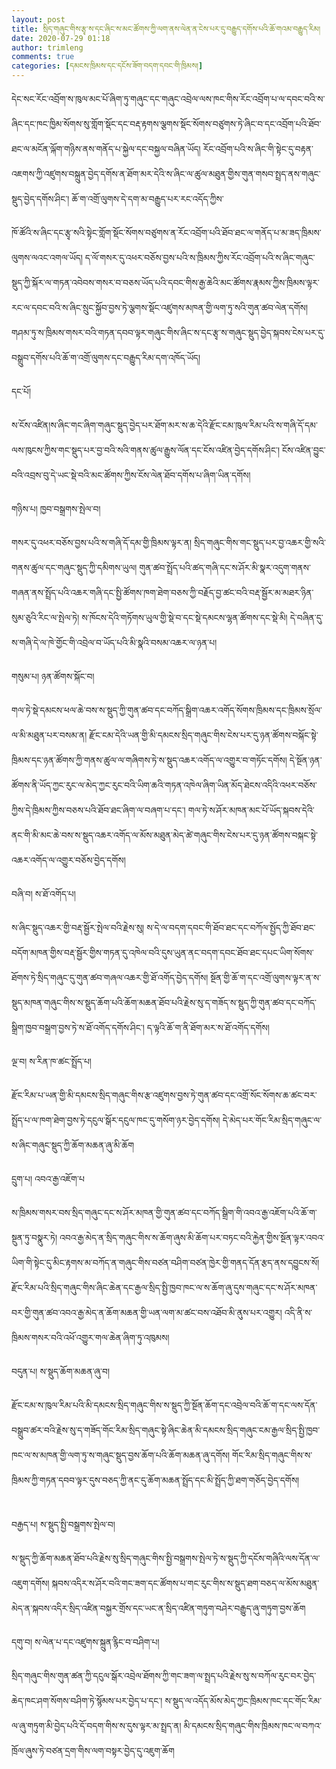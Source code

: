 ```yaml
---
layout: post
title: སྲིད་གཞུང་གིས་རྩྭ་ས་དང་ཞིང་ས་མང་ཚོགས་ཀྱི་ལག་ནས་ལེན་ན་ངེས་པར་དུ་བརྒྱུད་དགོས་པའི་ཆོ་གའམ་བརྒྱུད་རིམ།
date: 2020-07-29 01:18
author: trimleng
comments: true
categories: [དམངས་ཁྲིམས་དང་དངོས་ཟོག་བདག་དབང་གི་ཁྲིམས།]
---
```

<!-- wp:paragraph -->
<p>དེང་སང་རོང་འབྲོག་ས་ཁུལ་མང་པོ་ཞིག་ཏུ་གཞུང་དང་གཞུང་འབྲེལ་ལས་ཁང་གིས་རོང་འབྲོག་པ་ལ་དབང་བའི་ས་ཞིང་དང་ཁང་ཁྱིམ་སོགས་སུ་གློག་སྡོང་དང་བརྡ་རྟགས་ལྕགས་སྡོང་སོགས་བཙུགས་ཏེ་ཞིང་བ་དང་འབྲོག་པའི་ཐོབ་ཐང་ལ་མངོན་ལྐོག་གཉིས་ནས་གནོད་པ་སྐྱེལ་དང་བསྐྱལ་བཞིན་ཡོད། རོང་འབྲོག་པའི་ས་ཞིང་གི་སྟེང་དུ་བརྟན་འཇགས་ཀྱི་འཛུགས་བསྐྲུན་བྱེད་དགོས་ན་ཐོག་མར་དེའི་ས་ཞིང་ལ་ཚུལ་མཐུན་གྱིས་གུན་གསབ་སྤྲད་ནས་གཞུང་སྡུད་བྱེད་དགོས་ཤིང་། ཆོ་ག་འགྲོ་ལུགས་དེ་དག་མ་བརྒྱུད་པར་རང་འདོད་ཀྱིས་</p>
<!-- /wp:paragraph -->

<!-- wp:more -->
<!--more-->
<!-- /wp:more -->

<!-- wp:paragraph -->
<p>ཁོ་ཚོའི་ས་ཞིང་དང་རྩྭ་སའི་སྟེང་གློག་སྡོང་སོགས་བཙུགས་ན་རོང་འབྲོག་པའི་ཐོབ་ཐང་ལ་གནོད་པ་མ་ཟད་ཁྲིམས་ལུགས་ལའང་འགལ་ཡོད། ད་ལོ་གསར་དུ་འཕར་བཅོས་བྱས་པའི་ས་ཁྲིམས་ཀྱིས་རོང་འབྲོག་པའི་ས་ཞིང་གཞུང་སྡུད་ཀྱི་སྐོར་ལ་གཏན་འབེབས་གསར་བ་བཅས་ཡོད་པའི་དབང་གིས་རྒྱ་ཆེའི་མང་ཚོགས་རྣམས་ཀྱིས་ཁྲིམས་ལྟར་རང་ལ་དབང་བའི་ས་ཞིང་སྲུང་སྐྱོབ་བྱས་ཏེ་ལྕགས་སྡོང་འཛུགས་མཁན་གྱི་ལག་ཏུ་སའི་གུན་ཚབ་ལེན་དགོས། གཤམ་ཏུ་ས་ཁྲིམས་གསར་བའི་གཏན་དབབ་ལྟར་གཞུང་གིས་ཞིང་ས་དང་རྩྭ་ས་གཞུང་སྡུད་བྱེད་སྐབས་ངེས་པར་དུ་བསྒྲུབ་དགོས་པའི་ཆོ་ག་འགྲོ་ལུགས་དང་བརྒྱུད་རིམ་དག་འཁོད་ཡོད།&nbsp;</p>
<!-- /wp:paragraph -->

<!-- wp:paragraph -->
<p>དང་པོ། </p>
<!-- /wp:paragraph -->

<!-- wp:paragraph -->
<p>ས་ངོས་འཛིན།ས་ཞིང་གང་ཞིག་གཞུང་སྡུད་བྱེད་པར་ཐོག་མར་ས་ཆ་དེའི་རྫོང་ངམ་ཁུལ་རིམ་པའི་ས་གཞི་དོ་དམ་ལས་ཁུངས་ཀྱིས་གང་སྡུད་པར་བྱ་བའི་སའི་གནས་ཚུལ་རྒྱུས་ལོན་དང་ངོས་འཛིན་བྱེད་དགོས་ཤིང་། ངོས་འཛིན་བྱུང་བའི་འབྲས་བུ་དེ་ཡང་སྡེ་བའི་མང་ཚོགས་ཀྱིས་ངོས་ལེན་ཐོབ་དགོས་པ་ཞིག་ཡིན་དགོས།&nbsp;</p>
<!-- /wp:paragraph -->

<!-- wp:paragraph -->
<p>གཉིས་པ། ཁྱབ་བསྒྲགས་སྤེལ་བ།</p>
<!-- /wp:paragraph -->

<!-- wp:paragraph -->
<p>གསར་དུ་འཕར་བཅོས་བྱས་པའི་ས་གཞི་དོ་དམ་གྱི་ཁྲིམས་ལྟར་ན། སྲིད་གཞུང་གིས་གང་སྡུད་པར་བྱ་འཆར་གྱི་སའི་གནས་ཚུལ་དང་གཞུང་སྡུད་ཀྱི་དམིགས་ཡུལ། གུན་ཚབ་སྤྲོད་པའི་ཚད་གཞི་དང་ས་ཤོར་མི་སྣར་འདུག་གནས་གཞན་ནས་སྤྲོད་པའི་འཆར་གཞི་དང་སྤྱི་ཚོགས་ཁག་ཐེག་བཅས་ཀྱི་བརྗོད་བྱ་ཚང་བའི་བརྡ་སྦྱོར་མ་མཐར་ཉིན་སུམ་ཅུའི་རིང་ལ་སྤེལ་ཏེ། ས་ཁོངས་དེའི་གཏོགས་ཡུལ་གྱི་སྡེ་བ་དང་སྡེ་དམངས་ལྷན་ཚོགས་དང་སྡེ་མི། དེ་བཞིན་དུ་ས་གཞི་དེ་ལ་ཁེ་གྱོང་གི་འབྲེལ་བ་ཡོད་པའི་མི་སྣའི་བསམ་འཆར་ལ་ཉན་པ།&nbsp;</p>
<!-- /wp:paragraph -->

<!-- wp:paragraph -->
<p>གསུམ་པ། ཉན་ཚོགས་སྐོང་བ།&nbsp;</p>
<!-- /wp:paragraph -->

<!-- wp:paragraph -->
<p>གལ་ཏེ་སྡེ་དམངས་ཕལ་ཆེ་བས་ས་སྡུད་ཀྱི་གུན་ཚབ་དང་བཀོད་སྒྲིག་འཆར་འགོད་སོགས་ཁྲིམས་དང་ཁྲིམས་སྲོལ་ལ་མི་མཐུན་པར་བསམ་ན། རྫོང་ངམ་དེའི་ཡན་གྱི་མི་དམངས་སྲིད་གཞུང་གིས་ངེས་པར་དུ་ཉན་ཚོགས་བསྐོང་སྟེ་ཁྲིམས་དང་ཉན་ཚོགས་ཀྱི་གནས་ཚུལ་ལ་གཞིགས་ཏེ་ས་སྡུད་འཆར་འགོད་ལ་འགྱུར་བ་གཏོང་དགོས། དེ་སྔོན་ཉན་ཚོགས་ནི་ཡོད་ཀྱང་རུང་ལ་མེད་ཀྱང་རུང་བའི་ཡིག་ཆའི་གཏན་འཁེལ་ཞིག་ཡིན་མོད་ཐེངས་འདིའི་འཕར་བཅོས་ཀྱིས་དེ་ཁྲིམས་ཀྱིས་བཅས་པའི་ཐོབ་ཐང་ཞིག་ལ་བཞག་པ་དང་། གལ་ཏེ་ས་ཤོར་མཁན་མང་པོ་ཡོད་སྐབས་དེའི་ནང་གི་མི་མང་ཆེ་བས་ས་སྡུད་འཆར་འགོད་ལ་མོས་མཐུན་མེད་ཚེ་གཞུང་གིས་ངེས་པར་དུ་ཉན་ཚོགས་བསྐང་སྟེ་འཆར་འགོད་ལ་འགྱུར་བཅོས་བྱེད་དགོས།&nbsp;</p>
<!-- /wp:paragraph -->

<!-- wp:paragraph -->
<p>བཞི་བ། ས་ཐོ་འགོད་པ།&nbsp;</p>
<!-- /wp:paragraph -->

<!-- wp:paragraph -->
<p>ས་ཞིང་སྡུད་འཆར་གྱི་བརྡ་སྦྱོར་སྤེལ་བའི་རྗེས་སུ། ས་དེ་ལ་བདག་དབང་གི་ཐོབ་ཐང་དང་བཀོལ་སྤྱོད་ཀྱི་ཐོབ་ཐང་བདོག་མཁན་གྱིས་བརྡ་སྦྱོར་གྱིས་གཏན་དུ་འཁེལ་བའི་དུས་ཡུན་ནང་བདག་དབང་ཐོབ་ཐང་དཔང་ཡིག་སོགས་ཐོགས་ཏེ་སྲིད་གཞུང་དུ་གུན་ཚབ་གཞལ་འཆར་གྱི་ཐོ་འགོད་བྱེད་དགོས། སྔོན་གྱི་ཆོ་ག་དང་འགྲོ་ལུགས་ལྟར་ན་ས་སྡུད་མཁན་གཞུང་གིས་ས་སྡུད་ཆོག་པའི་ཆོག་མཆན་ཐོབ་པའི་རྗེས་སུ་ད་གཟོད་ས་སྡུད་ཀྱི་གུན་ཚབ་དང་བཀོད་སྒྲིག་ཁྱབ་བསྒྲག་བྱས་ཏེ་ས་ཐོ་འགོད་དགོས་ཤིང་། ད་ལྟའི་ཆོ་ག་ནི་ཐོག་མར་ས་ཐོ་འགོད་དགོས།&nbsp;<br></p>
<!-- /wp:paragraph -->

<!-- wp:paragraph -->
<p>ལྔ་བ། ས་རིན་ཁ་ཚང་སྤྲོད་པ།&nbsp;</p>
<!-- /wp:paragraph -->

<!-- wp:paragraph -->
<p>རྫོང་རིམ་པ་ཡན་གྱི་མི་དམངས་སྲིད་གཞུང་གིས་རྩ་འཛུགས་བྱས་ཏེ་གུན་ཚབ་དང་འགྲོ་སོང་སོགས་ཆ་ཚང་བར་སྤྲོད་པ་ལ་ཁག་ཐེག་བྱས་ཏེ་དངུལ་སྒོར་དངུལ་ཁང་དུ་གསོག་ཉར་བྱེད་དགོས། དེ་མེད་པར་གོང་རིམ་སྲིད་གཞུང་ལ་ས་ཞིང་གཞུང་སྡུད་ཀྱི་ཆོག་མཆན་ཞུ་མི་ཆོག&nbsp;<br></p>
<!-- /wp:paragraph -->

<!-- wp:paragraph -->
<p>དྲུག་པ། འབའ་རྒྱ་འཇོག་པ</p>
<!-- /wp:paragraph -->

<!-- wp:paragraph -->
<p>ས་ཁྲིམས་གསར་བས་སྲིད་གཞུང་དང་ས་ཤོར་མཁན་གྱི་གུན་ཚབ་དང་བཀོད་སྒྲིག་གི་འབའ་རྒྱ་འཇོག་པའི་ཆོ་ག་སྔུན་ཏུ་བསྣུར་ཏེ། འབའ་རྒྱ་མེད་ན་སྲིད་གཞུང་གིས་ས་ཆོག་ཞུས་མི་ཆོག་པར་བཏང་བའི་རྐྱེན་གྱིས་སྔོན་ལྟར་འབའ་ཡིག་གི་སྟེང་དུ་མིང་རྟགས་མ་བཀོད་ན་གཞུང་གིས་བཙན་བཤིག་བཙན་ཁྱེར་གྱི་གནད་དོན་རྩད་ནས་དབྱུངས་སོ། རྫོང་རིམ་པའི་སྲིད་གཞུང་གིས་ཞིང་ཆེན་དང་རྒྱལ་སྲིད་སྤྱི་ཁྱབ་ཁང་ལ་ས་ཆོག་ཞུ་དུས་གཞུང་དང་ས་ཤོར་མཁན་བར་གྱི་གུན་ཚབ་འབའ་རྒྱ་མེད་ན་ཆོག་མཆན་གྱི་ཡན་ལག་མ་ཚང་བས་འཐོབ་མི་ནུས་པར་འགྱུར། འདི་ནི་ས་ཁྲིམས་གསར་བའི་འཕོ་འགྱུར་གལ་ཆེན་ཞིག་ཏུ་འཁུམས།&nbsp;<br></p>
<!-- /wp:paragraph -->

<!-- wp:paragraph -->
<p>བདུན་པ། ས་སྡུད་ཆོག་མཆན་ཞུ་བ།</p>
<!-- /wp:paragraph -->

<!-- wp:paragraph -->
<p>རྫོང་ངམ་ས་ཁུལ་རིམ་པའི་མི་དམངས་སྲིད་གཞུང་གིས་ས་སྡུད་ཀྱི་སྔོན་ཆོག་དང་འབྲེལ་བའི་ཆོ་ག་དང་ལས་དོན་བསྒྲུབ་ཚར་བའི་རྗེས་སུ་ད་གཟོད་གོང་རིམ་སྲིད་གཞུང་སྟེ་ཞིང་ཆེན་མི་དམངས་སྲིད་གཞུང་ངམ་རྒྱལ་སྲིད་སྤྱི་ཁྱབ་ཁང་ལ་ས་མཁན་གྱི་ལག་ཏུ་ས་གཞུང་སྡུད་བྱས་ཆོག་པའི་ཆོག་མཆན་ཞུ་དགོས། གོང་རིམ་སྲིད་གཞུང་གིས་ས་ཁྲིམས་ཀྱི་གཏན་དབབ་ལྟར་དུས་བཅད་ཀྱི་ནང་དུ་ཆོག་མཆན་སྤྲོད་དང་མི་སྤྲོད་ཀྱི་ཐག་གཅོད་བྱེད་དགོས།<br><br></p>
<!-- /wp:paragraph -->

<!-- wp:paragraph -->
<p>བརྒྱད་པ། ས་སྡུད་སྤྱི་བསྒྲགས་སྤེལ་བ།&nbsp;</p>
<!-- /wp:paragraph -->

<!-- wp:paragraph -->
<p>ས་སྡུད་ཀྱི་ཆོག་མཆན་ཐོབ་པའི་རྗེས་སུ་སྲིད་གཞུང་གིས་སྤྱི་བསྒྲགས་སྤེལ་ཏེ་ས་སྡུད་ཀྱི་དངོས་གཞིའི་ལས་དོན་ལ་འཇུག་དགོས། སྐབས་འདིར་ས་ཤོར་བའི་གང་ཟག་དང་ཚོགས་པ་གང་རུང་གིས་ས་སྡུད་ཐག་བཅད་ལ་མོས་མཐུན་མེད་ན་སྐབས་འདིར་སྲིད་འཛིན་བསྐྱར་གྲོས་དང་ཡང་ན་སྲིད་འཛིན་གཏུག་བཤེར་བརྒྱུད་ཞུ་གཏུག་བྱས་ཆོག&nbsp;<br></p>
<!-- /wp:paragraph -->

<!-- wp:paragraph -->
<p>དགུ་བ། ས་ལེན་པ་དང་འཛུགས་སྐྲུན་རྙིང་བ་བཤིག་པ།&nbsp;</p>
<!-- /wp:paragraph -->

<!-- wp:paragraph -->
<p>སྲིད་གཞུང་གིས་གུན་ཚན་ཀྱི་དངུལ་སྒོར་འབྲེལ་ཐོགས་ཀྱི་གང་ཟག་ལ་སྤྲད་པའི་རྗེས་སུ་ས་བཀོལ་རུང་བར་བྱེད་ཆེད་ཁང་ཤག་སོགས་བཤིག་ཏེ་སྙོམས་པར་བྱེད་པ་དང་། ས་སྡུད་ལ་འདོད་མོས་མེད་ཀྱང་ཁྲིམས་ཁང་དང་གོང་རིམ་ལ་ཞུ་གཏུག་མི་བྱེད་པའི་དོ་བདག་གིས་ས་དུས་ལྟར་མ་སྤྲད་ན། མི་དམངས་སྲིད་གཞུང་གིས་ཁྲིམས་ཁང་ལ་བཀའ་ཁྲོལ་ཞུས་ཏེ་བཙན་དྲག་གིས་ལག་བསྟར་བྱེད་དུ་འཇུག་ཆོག<br></p>
<!-- /wp:paragraph -->
